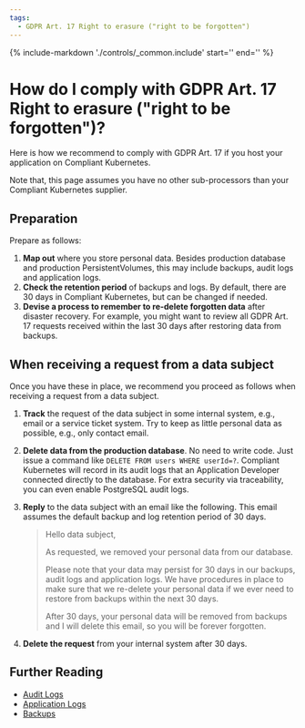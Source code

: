 ```yaml
---
tags:
  - GDPR Art. 17 Right to erasure ("right to be forgotten")
---
```


<!-- markdownlint-disable-file first-line-h1 -->

{%
   include-markdown './controls/_common.include'
   start='<!--legal-disclaimer-start-->'
   end='<!--legal-disclaimer-end-->'
%}

# How do I comply with GDPR Art. 17 Right to erasure ("right to be forgotten")?

Here is how we recommend to comply with GDPR Art. 17 if you host your application on Compliant Kubernetes.

Note that, this page assumes you have no other sub-processors than your Compliant Kubernetes supplier.

## Preparation

Prepare as follows:

1. **Map out** where you store personal data. Besides production database and production PersistentVolumes, this may include backups, audit logs and application logs.
1. **Check the retention period** of backups and logs. By default, there are 30 days in Compliant Kubernetes, but can be changed if needed.
1. **Devise a process to remember to re-delete forgotten data** after disaster recovery. For example, you might want to review all GDPR Art. 17 requests received within the last 30 days after restoring data from backups.

## When receiving a request from a data subject

Once you have these in place, we recommend you proceed as follows when receiving a request from a data subject.

1. **Track** the request of the data subject in some internal system, e.g., email or a service ticket system. Try to keep as little personal data as possible, e.g., only contact email.
1. **Delete data from the production database**. No need to write code. Just issue a command like `DELETE FROM users WHERE userId=?`. Compliant Kubernetes will record in its audit logs that an Application Developer connected directly to the database. For extra security via traceability, you can even enable PostgreSQL audit logs.
1. **Reply** to the data subject with an email like the following. This email assumes the default backup and log retention period of 30 days.

    > Hello data subject,
    >
    > As requested, we removed your personal data from our database.
    >
    > Please note that your data may persist for 30 days in our backups, audit logs and application logs. We have procedures in place to make sure that we re-delete your personal data if we ever need to restore from backups within the next 30 days.
    >
    > After 30 days, your personal data will be removed from backups and I will delete this email, so you will be forever forgotten.

1. **Delete the request** from your internal system after 30 days.

## Further Reading

- [Audit Logs](audit-logs.md)
- [Application Logs](../user-guide/logs.md)
- [Backups](../user-guide/backup.md)
